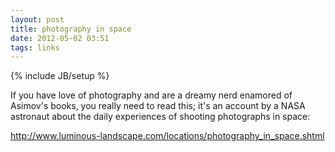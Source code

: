 ```yaml
---
layout: post
title: photography in space
date: 2012-05-02 03:51
tags: links
---
```

{% include JB/setup %} 

If you have love of photography and are a dreamy nerd enamored of Asimov's books, you really need to read this; it's an account by a NASA astronaut about the daily experiences of shooting photographs in space:

<http://www.luminous-landscape.com/locations/photography_in_space.shtml>
